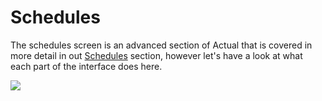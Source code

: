# Schedules

The schedules screen is an advanced section of Actual that is covered in more detail in out [Schedules](/Budgeting/schedules) section, however let's have a look at what each part of the interface does here.

![](/img/schedules/schedules-1.png)

